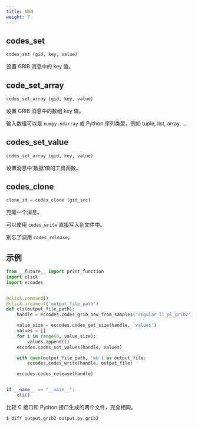 ```yaml
---
title: 编码
weight: 7
---
```


## codes_set

```py
codes_set (gid, key, value)
```

设置 GRIB 消息中的 key 值。

## code_set_array

```py
codes_set_array (gid, key, value)
```

设置 GRIB 消息中的数组 key 值。

输入数组可以是 `numpy.ndarray` 或 Python 序列类型，例如 tuple, list, array, ...

## codes_set_value

```py
codes_set_array (gid, key, value)
```

设置消息中‘数据’值的工具函数。

## codes_clone

```py
clone_id = codes_clone (gid_src)
```

克隆一个消息。

可以使用 `codes_write` 直接写入到文件中。

别忘了调用 `codes_release`。

## 示例

```py
from __future__ import print_function
import click
import eccodes


@click.command()
@click.argument('output_file_path')
def cli(output_file_path):
    handle = eccodes.codes_grib_new_from_samples('regular_ll_pl_grib2')

    value_size = eccodes.codes_get_size(handle, 'values')
    values = []
    for i in range(0, value_size):
        values.append(i)
    eccodes.codes_set_values(handle, values)

    with open(output_file_path, 'wb') as output_file:
        eccodes.codes_write(handle, output_file)

    eccodes.codes_release(handle)


if __name__ == "__main__":
    cli()
```

比较 C 接口和 Python 接口生成的两个文件，完全相同。

```
$ diff output.grib2 output.py.grib2
```
